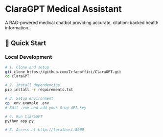 # ClaraGPT Medical Assistant

A RAG-powered medical chatbot providing accurate, citation-backed health information.

## 🚀 Quick Start

### Local Development
```bash
# 1. Clone and setup
git clone https://github.com/Irfanoffici/ClaraGPT.git
cd ClaraGPT

# 2. Install dependencies
pip install -r requirements.txt

# 3. Setup environment
cp .env.example .env
# Edit .env and add your Groq API key

# 4. Run ClaraGPT
python app.py

# 5. Access at http://localhost:8000
